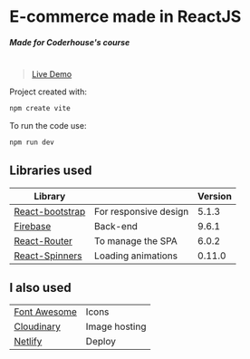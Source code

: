 # E-commerce made in ReactJS
#####  Made for Coderhouse's course
#

> [Live Demo](https://tienda-dorfman.netlify.app/)



Project created with:

```sh
npm create vite
```

To run the code use:

```sh
npm run dev
```


## Libraries used

| Library |  | Version |
| ------ | ------ | ------ |
|[ React-bootstrap] | For responsive design | 5.1.3 
| [Firebase] | Back-end | 9.6.1
| [React-Router] | To manage the SPA | 6.0.2 
| [React-Spinners] | Loading animations | 0.11.0


## I also used

|  |  |
| ------ | ------ |
|[ Font Awesome ] | Icons
| [Cloudinary] | Image hosting
| [Netlify] | Deploy




   [Firebase]: <https://firebase.google.com/>
   [React-bootstrap]: <https://react-bootstrap.github.io/>
   [React-Router]: <https://reactrouter.com/>
   [React-Spinners]: <https://github.com/davidhu2000/react-spinners>
   [Font Awesome]: <https://fontawesome.com/>
   [Cloudinary]: <https://cloudinary.com/>
   [Netlify]: <https://www.netlify.com/>



   [PlDb]: <https://github.com/joemccann/dillinger/tree/master/plugins/dropbox/README.md>
   [PlGh]: <https://github.com/joemccann/dillinger/tree/master/plugins/github/README.md>
   [PlGd]: <https://github.com/joemccann/dillinger/tree/master/plugins/googledrive/README.md>
   [PlOd]: <https://github.com/joemccann/dillinger/tree/master/plugins/onedrive/README.md>
   [PlMe]: <https://github.com/joemccann/dillinger/tree/master/plugins/medium/README.md>
   [PlGa]: <https://github.com/RahulHP/dillinger/blob/master/plugins/googleanalytics/README.md>
